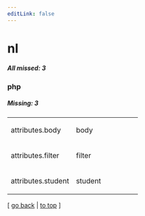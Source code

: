 ```yaml
---
editLink: false
---
```


# nl

##### All missed: 3


### php

##### Missing: 3

<table width="100%">
<tr><td width="50%">

attributes.body

</td><td width="50%">

body

</td></tr>
<tr><td width="50%">

attributes.filter

</td><td width="50%">

filter

</td></tr>
<tr><td width="50%">

attributes.student

</td><td width="50%">

student

</td></tr>
</table>

[ [go back](../status.md) | [to top](#) ]

